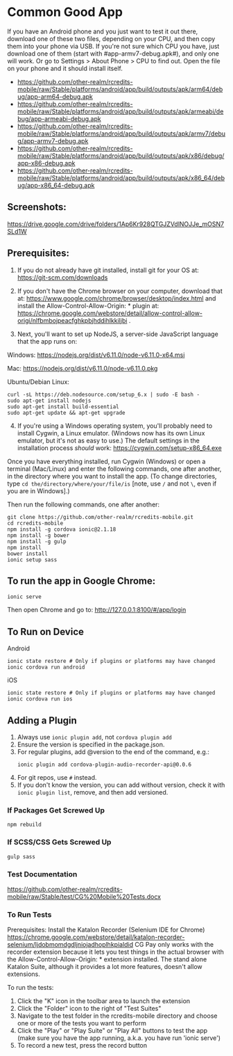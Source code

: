 # Common Good App

If you have an Android phone and you just want to test it out there, download one of these two files, depending on your CPU, and then copy them into your phone via USB. If you're not sure which CPU you have, just download one of them (start with #app-armv7-debug.apk#), and only one will work. Or go to Settings > About Phone > CPU to find out. Open the file on your phone and it should install itself.

- https://github.com/other-realm/rcredits-mobile/raw/Stable/platforms/android/app/build/outputs/apk/arm64/debug/app-arm64-debug.apk
- https://github.com/other-realm/rcredits-mobile/raw/Stable/platforms/android/app/build/outputs/apk/armeabi/debug/app-armeabi-debug.apk
- https://github.com/other-realm/rcredits-mobile/raw/Stable/platforms/android/app/build/outputs/apk/armv7/debug/app-armv7-debug.apk
- https://github.com/other-realm/rcredits-mobile/raw/Stable/platforms/android/app/build/outputs/apk/x86/debug/app-x86-debug.apk
- https://github.com/other-realm/rcredits-mobile/raw/Stable/platforms/android/app/build/outputs/apk/x86_64/debug/app-x86_64-debug.apk

## Screenshots:

https://drive.google.com/drive/folders/1Ap6Kr928QTGJZVdlNOJJe_mOSN7SLd1W


## Prerequisites:
1.  If you do not already have git installed, install git for your OS at: https://git-scm.com/downloads

2.  If you don't have the Chrome browser on your computer, download that at: https://www.google.com/chrome/browser/desktop/index.html and install the Allow-Control-Allow-Origin: * plugin at: https://chrome.google.com/webstore/detail/allow-control-allow-origi/nlfbmbojpeacfghkpbjhddihlkkiljbi .

3.  Next, you'll want to set up NodeJS, a server-side JavaScript language that the app runs on:

   Windows: https://nodejs.org/dist/v6.11.0/node-v6.11.0-x64.msi

   Mac: https://nodejs.org/dist/v6.11.0/node-v6.11.0.pkg

   Ubuntu/Debian Linux:
   ```
   curl -sL https://deb.nodesource.com/setup_6.x | sudo -E bash -
   sudo apt-get install nodejs
   sudo apt-get install build-essential
   sudo apt-get update && apt-get upgrade
   ```

4.  If you're using a Windows operating system, you'll probably need to install Cygwin, a Linux emulator. (Windows now has its own Linux emulator, but it's not as easy to use.) The default settings in the installation process *should* work: https://cygwin.com/setup-x86_64.exe

Once you have everything installed, run Cygwin (Windows) or open a terminal (Mac/Linux) and enter the following commands, one after another, in the directory where you want to install the app. (To change directories, type `cd the/directory/where/your/file/is` \[note, use `/` and not `\`, even if you are in Windows\].)

Then run the following commands, one after another:

```
git clone https://github.com/other-realm/rcredits-mobile.git
cd rcredits-mobile
npm install -g cordova ionic@2.1.18
npm install -g bower
npm install -g gulp
npm install
bower install
ionic setup sass
```

## To run the app in Google Chrome:
```
ionic serve
```
Then open Chrome and go to: http://127.0.0.1:8100/#/app/login

## To Run on Device
Android
```
ionic state restore # Only if plugins or platforms may have changed
ionic cordova run android
```

iOS
```
ionic state restore # Only if plugins or platforms may have changed
ionic cordova run ios
```

## Adding a Plugin

1. Always use `ionic plugin add`, not `cordova plugin add`
2. Ensure the version is specified in the package.json.
3. For regular plugins, add @version to the end of the command, e.g.:
   ```
   ionic plugin add cordova-plugin-audio-recorder-api@0.0.6
   ```
4. For git repos, use `#` instead.
5. If you don't know the version, you can add without version, check it with `ionic plugin list`, remove, and then add versioned.



### If Packages Get Screwed Up

```
npm rebuild
```

### If SCSS/CSS Gets Screwed Up

```
gulp sass
```
### Test Documentation
https://github.com/other-realm/rcredits-mobile/raw/Stable/test/CG%20Mobile%20Tests.docx

### To Run Tests
Prerequisites:
Install the Katalon Recorder (Selenium IDE for Chrome) https://chrome.google.com/webstore/detail/katalon-recorder-selenium/ljdobmomdgdljniojadhoplhkpialdid
CG Pay only works with the recorder extension because it lets you test things in the actual browser with the Allow-Control-Allow-Origin: * extension installed.  The stand alone Katalon Suite, although it provides a lot more features, doesn't allow extensions.

To run the tests:
1. Click the "K" icon in the toolbar area to launch the extension
2. Click the "Folder" icon to the right of "Test Suites"
3. Navigate to the test folder in the rcredits-mobile directory and choose one or more of the tests you want to perform
4. Click the "Play" or "Play Suite" or "Play All" buttons to test the app (make sure you have the app running, a.k.a. you have run 'ionic serve')
5. To record a new test, press the record button 
